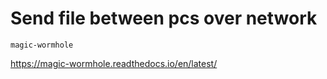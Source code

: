# Send file between pcs over network
`magic-wormhole`

https://magic-wormhole.readthedocs.io/en/latest/

